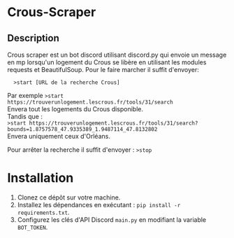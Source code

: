 # Crous-Scraper

## Description
Crous scraper est un bot discord utilisant discord.py qui envoie un message en mp lorsqu'un logement du Crous se libère en utilisant les modules requests et BeautifulSoup.
Pour le faire marcher il suffit d'envoyer:
```
  >start [URL de la recherche Crous]
```

Par exemple `>start https://trouverunlogement.lescrous.fr/tools/31/search`  
Envera tout les logements du Crous disponible.  
Tandis que :  
`>start https://trouverunlogement.lescrous.fr/tools/31/search?bounds=1.8757578_47.9335389_1.9487114_47.8132802`  
Envera uniquement ceux d'Orléans.  

Pour arrêter la recherche il suffit d'envoyer : `>stop`  

# Installation
1. Clonez ce dépôt sur votre machine.
2. Installez les dépendances en exécutant : `pip install -r requirements.txt`.
3. Configurez les clés d'API Discord `main.py` en modifiant la variable `BOT_TOKEN`.
